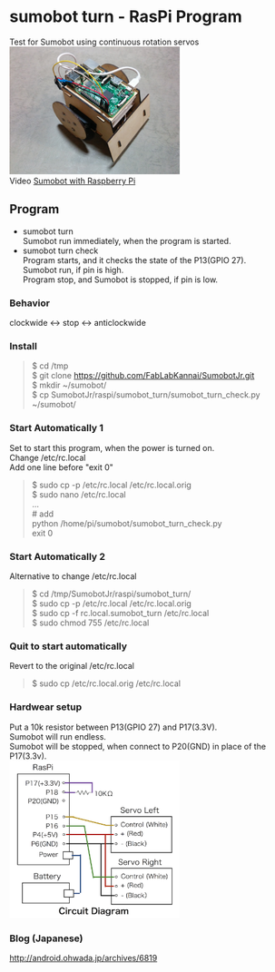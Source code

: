 # sumobot turn - RasPi Program

Test for Sumobot using  continuous rotation servos <br/>
<img src="https://github.com/FabLabKannai/SumobotJr/blob/master/docs/raspi_ver.jpg" width="300" /> <br/>
Video [Sumobot with Raspberry Pi](https://www.youtube.com/watch?v=J9WRliGs7vI) <br/>

## Program
- sumobot turn <br/>
Sumobot run immediately, when the program is started. <br/>
- sumobot turn check <br/>
Program starts, and it checks the state of the P13(GPIO 27). <br/>
Sumobot run, if pin is high. <br/>
Program stop, and Sumobot is stopped, if pin is low. <br/>

### Behavior
clockwide <-> stop <-> anticlockwide <br/>

### Install
> $ cd /tmp<br/>
$ git clone https://github.com/FabLabKannai/SumobotJr.git <br/>
$ mkdir ~/sumobot/ <br/>
$ cp SumobotJr/raspi/sumobot_turn/sumobot_turn_check.py ~/sumobot/ <br/>

### Start Automatically 1
Set to start this program, when the power is turned on. <br/>
Change /etc/rc.local <br/>
Add one line before "exit 0" <br/>
> $ sudo cp -p /etc/rc.local /etc/rc.local.orig <br/>
$ sudo nano /etc/rc.local <br/>
... <br/>
\# add <br/>
python /home/pi/sumobot/sumobot_turn_check.py <br/>
exit 0  <br/>

### Start Automatically 2
Alternative to change /etc/rc.local <br/>
> $ cd /tmp/SumobotJr/raspi/sumobot_turn/ <br/>
$ sudo cp -p /etc/rc.local /etc/rc.local.orig <br/>
$ sudo cp -f rc.local.sumobot_turn /etc/rc.local <br/>
$ sudo chmod 755 /etc/rc.local <br/>

### Quit to start automatically
Revert to the original /etc/rc.local
> $ sudo cp /etc/rc.local.orig /etc/rc.local

### Hardwear setup
Put a 10k resistor between P13(GPIO 27) and P17(3.3V).  <br/>
Sumobot will run endless. <br/>
Sumobot will be stopped, when connect to P20(GND) in place of the P17(3.3v).   <br/>
<img src="https://github.com/FabLabKannai/SumobotJr/blob/master/docs/raspi/raspi_circuit_p18.png" width="300" /> <br/>

### Blog (Japanese)
http://android.ohwada.jp/archives/6819
